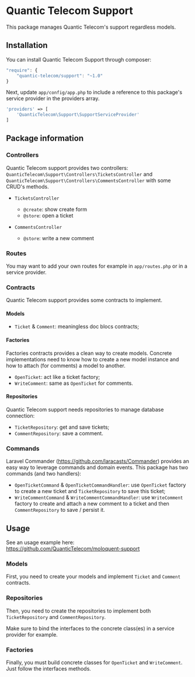 # Quantic Telecom Support

This package manages Quantic Telecom's support regardless models.

## Installation

You can install Quantic Telecom Support through composer:

```js
"require": {
    "quantic-telecom/support": "~1.0"
}
```

Next, update `app/config/app.php` to include a reference to this package's service provider in the providers array.

```php
'providers' => [
    'QuanticTelecom\Support\SupportServiceProvider'
]
```

## Package information

### Controllers

Quantic Telecom support provides two controllers: `QuanticTelecom\Support\Controllers\TicketsController` and `QuanticTelecom\Support\Controllers\CommentsController` with some CRUD's methods.

* `TicketsController`
  * `@create`: show create form
  * `@store`: open a ticket


* `CommentsController`
  * `@store`: write a new comment

### Routes

You may want to add your own routes for example in `app/routes.php` or in a service provider.

### Contracts

Quantic Telecom support provides some contracts to implement.

#### Models

* `Ticket` & `Comment`: meaningless doc blocs contracts;


#### Factories

Factories contracts provides a clean way to create models. Concrete implementations need to know how to create a new model instance and how to attach (for comments) a model to another.

* `OpenTicket`: act like a ticket factory;
* `WriteComment`: same as `OpenTicket` for comments.

#### Repositories

Quantic Telecom support needs repositories to manage database connection:
* `TicketRepository`: get and save tickets;
* `CommentRepository`: save a comment.

### Commands

Laravel Commander (https://github.com/laracasts/Commander) provides an easy way to leverage commands and domain events. This package has two commands (and two handlers):
* `OpenTicketCommand` & `OpenTicketCommandHandler`: use `OpenTicket` factory to create a new ticket and `TicketRepository` to save this ticket;
* `WriteCommentCommand` & `WriteCommentCommandHandler`: use `WriteComment` factory to create and attach a new comment to a ticket and then `CommentRepository` to save / persist it.

## Usage

See an usage example here: https://github.com/QuanticTelecom/moloquent-support

### Models

First, you need to create your models and implement `Ticket` and `Comment` contracts.

### Repositories

Then, you need to create the repositories to implement both `TicketRepository` and `CommentRepository`.

Make sure to bind the interfaces to the concrete class(es) in a service provider for example.

### Factories

Finally, you must build concrete classes for `OpenTicket` and `WriteComment`. Just follow the interfaces methods.
